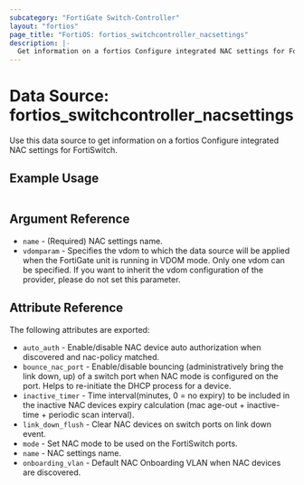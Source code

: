 ```yaml
---
subcategory: "FortiGate Switch-Controller"
layout: "fortios"
page_title: "FortiOS: fortios_switchcontroller_nacsettings"
description: |-
  Get information on a fortios Configure integrated NAC settings for FortiSwitch.
---
```


# Data Source: fortios_switchcontroller_nacsettings
Use this data source to get information on a fortios Configure integrated NAC settings for FortiSwitch.


## Example Usage

```hcl

```

## Argument Reference

* `name` - (Required) NAC settings name.
* `vdomparam` - Specifies the vdom to which the data source will be applied when the FortiGate unit is running in VDOM mode. Only one vdom can be specified. If you want to inherit the vdom configuration of the provider, please do not set this parameter.

## Attribute Reference

The following attributes are exported:

* `auto_auth` - Enable/disable NAC device auto authorization when discovered and nac-policy matched.
* `bounce_nac_port` - Enable/disable bouncing (administratively bring the link down, up) of a switch port when NAC mode is configured on the port. Helps to re-initiate the DHCP process for a device.
* `inactive_timer` - Time interval(minutes, 0 = no expiry) to be included in the inactive NAC devices expiry calculation (mac age-out + inactive-time + periodic scan interval).
* `link_down_flush` - Clear NAC devices on switch ports on link down event.
* `mode` - Set NAC mode to be used on the FortiSwitch ports.
* `name` - NAC settings name.
* `onboarding_vlan` - Default NAC Onboarding VLAN when NAC devices are discovered.
